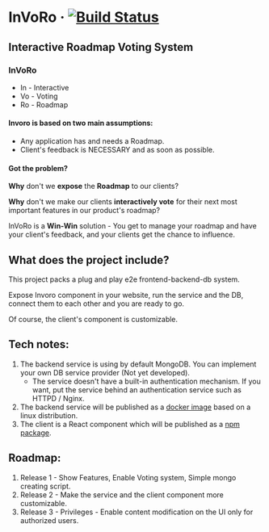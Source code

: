 
# InVoRo &middot; [![Build Status](https://travis-ci.com/YogiBear52/InVoRo.svg?branch=master)](https://travis-ci.com/YogiBear52/InVoRo)

## Interactive Roadmap Voting System

### InVoRo

- In - Interactive
- Vo - Voting
- Ro - Roadmap

#### Invoro is based on two main assumptions:

- Any application has and needs a Roadmap.
- Client's feedback is NECESSARY and as soon as possible.

#### Got the problem?

<b>Why</b> don't we <b>expose</b> the <b>Roadmap</b> to our clients?

<b>Why</b> don't we make our clients <b>interactively vote</b> for their next most important features in our product's roadmap?

InVoRo is a <b>Win-Win</b> solution - You get to manage your roadmap and have your client's feedback, and your clients get the chance to influence.

## What does the project include?

This project packs a plug and play e2e frontend-backend-db system.

Expose Invoro component in your website, run the service and the DB, connect them to each other and you are ready to go.

Of course, the client's component is customizable.

## Tech notes:

1. The backend service is using by default MongoDB. You can implement your own DB service provider (Not yet developed).
    - The service doesn't have a built-in authentication mechanism. If you want, put the service behind an authentication service such as HTTPD / Nginx.
2. The backend service will be published as a [docker image](https://hub.docker.com/r/yogevmizrahi/invoro-api) based on a linux distribution.
3. The client is a React component which will be published as a [npm package](https://www.npmjs.com/package/invoro).

## Roadmap:

1. Release 1 - Show Features, Enable Voting system, Simple mongo creating script.
2. Release 2 - Make the service and the client component more customizable.
3. Release 3 - Privileges - Enable content modification on the UI only for authorized users.